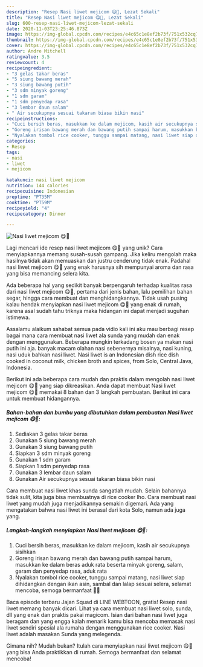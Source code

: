 ```yaml
---
description: "Resep Nasi liwet mejicom 😋🤗, Lezat Sekali"
title: "Resep Nasi liwet mejicom 😋🤗, Lezat Sekali"
slug: 600-resep-nasi-liwet-mejicom-lezat-sekali
date: 2020-11-03T23:25:46.873Z
image: https://img-global.cpcdn.com/recipes/e4c65c1e8ef2b73f/751x532cq70/nasi-liwet-mejicom-😋🤗-foto-resep-utama.jpg
thumbnail: https://img-global.cpcdn.com/recipes/e4c65c1e8ef2b73f/751x532cq70/nasi-liwet-mejicom-😋🤗-foto-resep-utama.jpg
cover: https://img-global.cpcdn.com/recipes/e4c65c1e8ef2b73f/751x532cq70/nasi-liwet-mejicom-😋🤗-foto-resep-utama.jpg
author: Andre Mitchell
ratingvalue: 3.5
reviewcount: 4
recipeingredient:
- "3 gelas takar beras"
- "5 siung bawang merah"
- "3 siung bawang putih"
- "3 sdm minyak goreng"
- "1 sdm garam"
- "1 sdm penyedap rasa"
- "3 lembar daun salam"
- " Air secukupnya sesuai takaran biasa bikin nasi"
recipeinstructions:
- "Cuci bersih beras, masukkan ke dalam mejicom, kasih air secukupnya sisihkan"
- "Goreng irisan bawang merah dan bawang putih sampai harum, masukkan ke dalam beras aduk rata beserta minyak goreng, salam, garam dan penyedap rasa, aduk rata"
- "Nyalakan tombol rice cooker, tunggu sampai matang, nasi liwet siap dihidangkan dengan ikan asin, sambal dan lalap sesuai selera, selamat mencoba, semoga bermanfaat 💖🤗"
categories:
- Resep
tags:
- nasi
- liwet
- mejicom

katakunci: nasi liwet mejicom 
nutrition: 144 calories
recipecuisine: Indonesian
preptime: "PT35M"
cooktime: "PT59M"
recipeyield: "4"
recipecategory: Dinner

---
```



![Nasi liwet mejicom 😋🤗](https://img-global.cpcdn.com/recipes/e4c65c1e8ef2b73f/751x532cq70/nasi-liwet-mejicom-😋🤗-foto-resep-utama.jpg)

Lagi mencari ide resep nasi liwet mejicom 😋🤗 yang unik? Cara menyiapkannya memang susah-susah gampang. Jika keliru mengolah maka hasilnya tidak akan memuaskan dan justru cenderung tidak enak. Padahal nasi liwet mejicom 😋🤗 yang enak harusnya sih mempunyai aroma dan rasa yang bisa memancing selera kita.

Ada beberapa hal yang sedikit banyak berpengaruh terhadap kualitas rasa dari nasi liwet mejicom 😋🤗, pertama dari jenis bahan, lalu pemilihan bahan segar, hingga cara membuat dan menghidangkannya. Tidak usah pusing kalau hendak menyiapkan nasi liwet mejicom 😋🤗 yang enak di rumah, karena asal sudah tahu triknya maka hidangan ini dapat menjadi suguhan istimewa.

Assalamu alaikum sahabat semua pada vidio kali ini aku mau berbagi resep bagai mana cara membuat nasi liwet ala sunda yang mudah dan enak dengan menggunakan. Beberapa mungkin terkadang bosen ya makan nasi putih ini aja. banyak macam olahan nasi sebenernya misalnya, nasi kuning, nasi uduk bahkan nasi liwet. Nasi liwet is an Indonesian dish rice dish cooked in coconut milk, chicken broth and spices, from Solo, Central Java, Indonesia.


Berikut ini ada beberapa cara mudah dan praktis dalam mengolah nasi liwet mejicom 😋🤗 yang siap dikreasikan. Anda dapat membuat Nasi liwet mejicom 😋🤗 memakai 8 bahan dan 3 langkah pembuatan. Berikut ini cara untuk membuat hidangannya.

<!--inarticleads1-->

##### Bahan-bahan dan bumbu yang dibutuhkan dalam pembuatan Nasi liwet mejicom 😋🤗:

1. Sediakan 3 gelas takar beras
1. Gunakan 5 siung bawang merah
1. Gunakan 3 siung bawang putih
1. Siapkan 3 sdm minyak goreng
1. Gunakan 1 sdm garam
1. Siapkan 1 sdm penyedap rasa
1. Gunakan 3 lembar daun salam
1. Gunakan  Air secukupnya sesuai takaran biasa bikin nasi


Cara membuat nasi liwet khas sunda sangatlah mudah. Selain bahannya tidak sulit, kita juga bisa membuatnya di rice cooker lho. Cara membuat nasi liwet yang mudah juga menjadikannya semakin digemari. Ada yang mengatakan bahwa nasi liwet ini berasal dari kota Solo, namun ada juga yang. 

<!--inarticleads2-->

##### Langkah-langkah menyiapkan Nasi liwet mejicom 😋🤗:

1. Cuci bersih beras, masukkan ke dalam mejicom, kasih air secukupnya sisihkan
1. Goreng irisan bawang merah dan bawang putih sampai harum, masukkan ke dalam beras aduk rata beserta minyak goreng, salam, garam dan penyedap rasa, aduk rata
1. Nyalakan tombol rice cooker, tunggu sampai matang, nasi liwet siap dihidangkan dengan ikan asin, sambal dan lalap sesuai selera, selamat mencoba, semoga bermanfaat 💖🤗


Baca episode terbaru Jajan Squad di LINE WEBTOON, gratis! Resep nasi liwet memang banyak dicari. Lihat ya cara membuat nasi liwet solo, sunda, dll yang enak dan praktis pakai magicom. Isian dari bahan nasi liwet juga beragam dan yang engga kalah menarik kamu bisa mencoba memasak nasi liwet sendiri spesial ala rumaha dengan menggunakan rice cooker. Nasi liwet adalah masakan Sunda yang melegenda. 

Gimana nih? Mudah bukan? Itulah cara menyiapkan nasi liwet mejicom 😋🤗 yang bisa Anda praktikkan di rumah. Semoga bermanfaat dan selamat mencoba!
